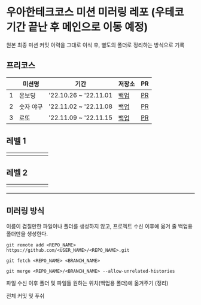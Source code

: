 # 우아한테크코스 미션 미러링 레포 (우테코 기간 끝난 후 메인으로 이동 예정)

원본 최종 미션 커밋 이력을 그대로 이식 후, 별도의 폴더로 정리하는 방식으로 기록

## 프리코스
|   | 미션명 | 기간 | 저장소 | PR |
|---|---|---|---|---|
| 1 | 온보딩 | '22.10.26 ~ '22.11.01 | [백업](https://github.com/gabrielyoon7/woowacourse-mirror/tree/main/precourse/javascript-onboarding) | [PR](https://github.com/woowacourse-precourse/javascript-onboarding/pull/150) |
| 2 | 숫자 야구 | '22.11.02 ~ '22.11.08 | [백업](https://github.com/gabrielyoon7/woowacourse-mirror/tree/main/precourse/javascript-basball) | [PR](https://github.com/woowacourse-precourse/javascript-baseball/pull/6) |
| 3 | 로또 | '22.11.09 ~ '22.11.15 | [백업](https://github.com/gabrielyoon7/woowacourse-mirror/tree/main/precourse/javascript-lotto-precourse) | [PR](https://github.com/woowacourse-precourse/javascript-lotto/pull/27) |


## 레벨 1
|   |   |   |   |   |   |   |
|---|---|---|---|---|---|---|
|   |   |   |   |   |   |   |

## 레벨 2
|   |   |   |   |   |   |   |
|---|---|---|---|---|---|---|
|   |   |   |   |   |   |   |

---

## 미러링 방식

이름이 겹칠만한 파일이나 폴더를 생성하지 않고, 프로젝트 수신 이후에 옮겨 줄 백업용 폴더만을 생성한다.

```
git remote add <REPO_NAME> https://github.com/<USER_NAME>/<REPO_NAME>.git
```

```
git fetch <REPO_NAME> <BRANCH_NAME>
```

```
git merge <REPO_NAME>/<BRANCH_NAME> --allow-unrelated-histories
```

파일 수신 이후 폴더 및 파일들 원하는 위치(백업용 폴더)에 옮겨주기 (정리)

전체 커밋 및 푸쉬
